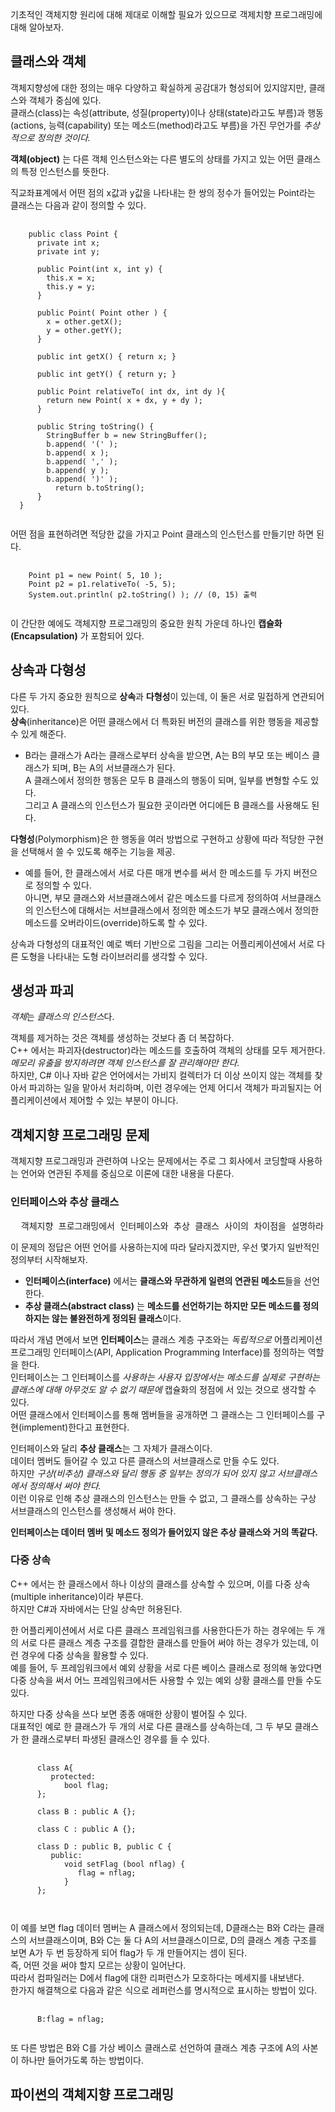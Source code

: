 
기초적인 객체지향 원리에 대해 제대로 이해할 필요가 있으므로 객제치향 프로그래밍에 대해 알아보자.   
   
   
## 클래스와 객체   
   
객체지향성에 대한 정의는 매우 다양하고 확실하게 공감대가 형성되어 있지않지만, 클래스와 객체가 중심에 있다.   
클래스(class)는 속성(attribute, 성질(property)이나 상태(state)라고도 부름)과 행동(actions, 능력(capability) 또는 메소드(method)라고도 부름)을 가진 무언가를 *추상적으로 정의한 것이다.*   
   
**객체(object)** 는 다른 객체 인스턴스와는 다른 별도의 상태를 가지고 있는 어떤 클래스의 특정 인스턴스를 뜻한다.   
   
직교좌표계에서 어떤 점의 x값과 y값을 나타내는 한 쌍의 정수가 들어있는 Point라는 클래스는 다음과 같이 정의할 수 있다.   

<pre>
  <code>
    public class Point {
      private int x;
      private int y;
      
      public Point(int x, int y) {
        this.x = x;
        this.y = y;
      }
      
      public Point( Point other ) {
        x = other.getX();
        y = other.getY();
      }
      
      public int getX() { return x; }
      
      public int getY() { return y; }
      
      public Point relativeTo( int dx, int dy ){
        return new Point( x + dx, y + dy );
      }
      
      public String toString() {
        StringBuffer b = new StringBuffer();
        b.append( '(' );
        b.append( x );
        b.append( ',' );
        b.append( y );
        b.append( ')' );
          return b.toString();
      }
  }
  </code>
</pre>
   
   
어떤 점을 표현하려면 적당한 값을 가지고 Point 클래스의 인스턴스를 만들기만 하면 된다.   
   
<pre>
  <code>
    Point p1 = new Point( 5, 10 );
    Point p2 = p1.relativeTo( -5, 5);
    System.out.println( p2.toString() ); // (0, 15) 출력
  </code>
</pre>
   
이 간단한 예에도 객체지향 프로그래밍의 중요한 원칙 가운데 하나인 **캡슐화(Encapsulation)** 가 포함되어 있다.    

## 상속과 다형성
   
다른 두 가지 중요한 원칙으로 **상속**과 **다형성**이 있는데, 이 둘은 서로 밀접하게 연관되어 있다.   
**상속**(inheritance)은 어떤 클래스에서 더 특화된 버전의 클래스를 위한 행동을 제공할 수 있게 해준다.   
  - B라는 클래스가 A라는 클래스로부터 상속을 받으면, A는 B의 부모 또는 베이스 클래스가 되며, B는 A의 서브클래스가 된다.   
    A 클래스에서 정의한 행동은 모두 B 클래스의 행동이 되며, 일부를 변형할 수도 있다.   
    그리고 A 클래스의 인스턴스가 필요한 곳이라면 어디에든 B 클래스를 사용해도 된다.   
    
**다형성**(Polymorphism)은 한 행동을 여러 방법으로 구현하고 상황에 따라 적당한 구현을 선택해서 쓸 수 있도록 해주는 기능을 제공.   
  - 예를 들어, 한 클래스에서 서로 다른 매개 변수를 써서 한 메소드를 두 가지 버전으로 정의할 수 있다.   
    아니면, 부모 클래스와 서브클래스에서 같은 메소드를 다르게 정의하여 서브클래스의 인스턴스에 대해서는 서브클래스에서 정의한 메소드가 부모 클래스에서 정의한 메소드를 오버라이드(override)하도록 할 수 있다.   
   
상속과 다형성의 대표적인 예로 벡터 기반으로 그림을 그리는 어플리케이션에서 서로 다른 도형을 나타내는 도형 라이브러리를 생각할 수 있다.   
   
## 생성과 파괴   
   
*객체*는 *클래스의 인스턴스*다.   
      
객체를 제거하는 것은 객체를 생성하는 것보다 좀 더 복잡하다.   
C++ 에서는 파괴자(destructor)라는 메소드를 호출하여 객체의 상태를 모두 제거한다.   
*메모리 유출을 방지하려면 객체 인스턴스를 잘 관리해야만 한다.*   
하지만, C# 이나 자바 같은 언어에서는 가비지 컬렉터가 더 이상 쓰이지 않는 객체를 찾아서 파괴하는 일을 맡아서 처리하며, 이런 경우에는 언제 어디서 객체가 파괴될지는 어플리케이션에서 제어할 수 있는 부분이 아니다.   
   
## 객체지향 프로그래밍 문제
   
객체지향 프로그래밍과 관련하여 나오는 문제에서는 주로 그 회사에서 코딩할때 사용하는 언어와 연관된 주제를 중심으로 이론에 대한 내용을 다룬다.   
   
### 인터페이스와 추상 클래스   
   
<pre>
  객체지향 프로그래밍에서 인터페이스와 추상 클래스 사이의 차이점을 설명하라.   
</pre>
   
이 문제의 정답은 어떤 언어를 사용하는지에 따라 달라지겠지만, 우선 몇가지 일반적인 정의부터 시작해보자.   

  * **인터페이스(interface)** 에서는 **클래스와 무관하게 일련의 연관된 메소드**들을 선언한다.   
  * **추상 클래스(abstract class)** 는 **메소드를 선언하기는 하지만 모든 메소드를 정의하지는 않는 불완전하게 정의된 클래스**이다.   
   
따라서 개념 면에서 보면 **인터페이스**는 클래스 계층 구조와는 *독립적으로* 어플리케이션 프로그래밍 인터페이스(API, Application Programming Interface)를 정의하는 역할을 한다.   
인터페이스는 그 인터페이스를 *사용하는 사용자 입장에서는 메소드를 실제로 구현하는 클래스에 대해 아무것도 알 수 없기 때문에* 캡슐화의 정점에 서 있는 것으로 생각할 수 있다.   
어떤 클래스에서 인터페이스를 통해 멤버들을 공개하면 그 클래스는 그 인터페이스를 구현(implement)한다고 표현한다.   
   
인터페이스와 달리 **추상 클래스**는 그 자체가 클래스이다.   
데이터 멤버도 들어갈 수 있고 다른 클래스의 서브클래스로 만들 수도 있다.   
하지만 *구상(비추상) 클래스와 달리 행동 중 일부는 정의가 되어 있지 않고 서브클래스에서 정의해서 써야 한다.*   
이런 이유로 인해 추상 클래스의 인스턴스는 만들 수 없고, 그 클래스를 상속하는 구상 서브클래스의 인스턴스를 생성해서 써야 한다.   
   
**인터페이스는 데이터 멤버 및 메소드 정의가 들어있지 않은 추상 클래스와 거의 똑같다.**   
   
   
### 다중 상속
   
C++ 에서는 한 클래스에서 하나 이상의 클래스를 상속할 수 있으며, 이를 다중 상속(multiple inheritance)이라 부른다.   
하지만 C#과 자바에서는 단일 상속만 허용된다.   
   
한 어플리케이션에서 서로 다른 클래스 프레임워크를 사용한다든가 하는 경우에는 두 개의 서로 다른 클래스 계층 구조를 결합한 클래스를 만들어 써야 하는 경우가 있는데, 이런 경우에 다중 상속을 활용할 수 있다.   
예를 들어, 두 프레임워크에서 예외 상황을 서로 다른 베이스 클래스로 정의해 놓았다면 다중 상속을 써서 어느 프레임워크에서든 사용할 수 있는 예외 상황 클래스를 만들 수도 있다.   
   
하지만 다중 상속을 쓰다 보면 종종 애매한 상황이 벌어질 수 있다.   
대표적인 예로 한 클래스가 두 개의 서로 다른 클래스를 상속하는데, 그 두 부모 클래스가 한 클래스로부터 파생된 클래스인 경우를 들 수 있다.   

<pre>
   <code>
      class A{
         protected:
            bool flag;
      };
      
      class B : public A {};
      
      class C : public A {};
      
      class D : public B, public C {
         public:
            void setFlag (bool nflag) {
               flag = nflag;
            }
      };
      
   </code>
</pre>
   
이 예를 보면 flag 데이터 멤버는 A 클래스에서 정의되는데, D클래스는 B와 C라는 클래스의 서브클래스이며, B와 C는 둘 다 A의 서브클래스이므로, D의 클래스 계층 구조를 보면 A가 두 번 등장하게 되어 flag가 두 개 만들어지는 셈이 된다.   
즉, 어떤 것을 써야 할지 모르는 상황이 일어난다.   
따라서 컴파일러는 D에서 flag에 대한 리퍼런스가 모호하다는 메세지를 내보낸다.   
한가지 해결책으로 다음과 같은 식으로 레퍼런스를 명시적으로 표시하는 방법이 있다.   

<pre>
   <code>
      B:flag = nflag;
   </code>
</pre>
    
또 다른 방법은 B와 C를 가상 베이스 클래스로 선언하여 클래스 계층 구조에 A의 사본이 하나만 들어가도록 하는 방법이다.   

## 파이썬의 객체지향 프로그래밍
